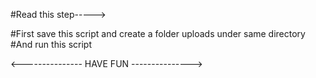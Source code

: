 
#Read this step----->

 #First save this script and create a folder uploads under same directory
 #And run this script
	
 <--------------- HAVE FUN --------------->

